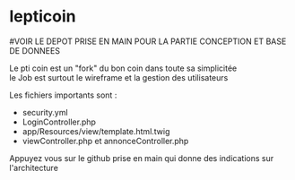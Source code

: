 lepticoin
=========

#VOIR LE DEPOT PRISE EN MAIN POUR LA PARTIE CONCEPTION ET BASE DE DONNEES  


Le pti coin est un "fork" du bon coin dans toute sa simplicitée  
le Job est surtout le wireframe et la gestion des utilisateurs  


Les fichiers importants sont :  
  * security.yml  
  * LoginController.php  
  * app/Resources/view/template.html.twig  
  * viewController.php et annonceController.php  


Appuyez vous sur le github prise en main qui donne des indications sur l'architecture


